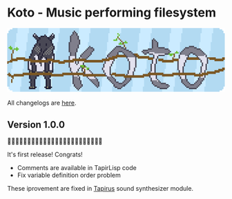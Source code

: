 # Koto - Music performing filesystem

![koto logo](koto-logo.gif)

All changelogs are [here](CHANGELOG.md).

## Version 1.0.0

🎉🎊🎉🎊🎉🎊🎉🎊🎉🎊🎉🎊🎉🎊🎉🎊🎉🎊🎉🎊🎉🎊🎉🎊

It's first release! Congrats!

- Comments are available in TapirLisp code
- Fix variable definition order problem

These iprovement are fixed in [Tapirus](https://github.com/t-sin/tapirus) sound synthesizer module.
